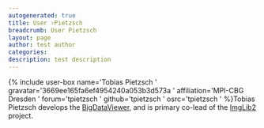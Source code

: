 ```yaml
---
autogenerated: true
title: User ›Pietzsch
breadcrumb: User Pietzsch
layout: page
author: test author
categories: 
description: test description
---
```


{% include user-box name='Tobias Pietzsch ' gravatar='3669ee165fa6ef4954240a053b3d573a ' affiliation='MPI-CBG Dresden ' forum='tpietzsch ' github='tpietzsch ' osrc='tpietzsch ' %}Tobias Pietzsch develops the [BigDataViewer](BigDataViewer "wikilink"), and is primary co-lead of the [ImgLib2](ImgLib2 "wikilink") project.
